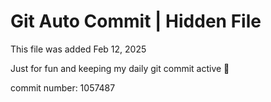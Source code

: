 # Git Auto Commit | Hidden File

This file was added Feb 12, 2025

Just for fun and keeping my daily git commit active 🤪

commit number: 1057487
